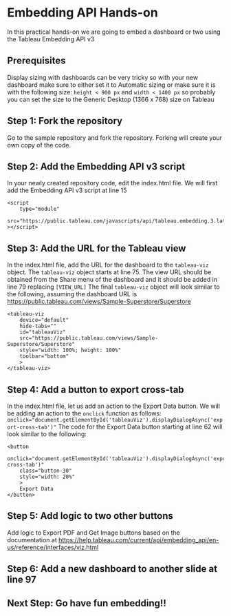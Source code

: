 # Embedding API Hands-on

In this practical hands-on we are going to embed a dashboard or two using the Tableau Embedding API v3

## Prerequisites

Display sizing with dashboards can be very tricky so with your new dashboard make sure to either set it to Automatic sizing or make sure it is with the following size: `height < 900 px` and `width < 1400 px` so probably you can set the size to the Generic Desktop (1366 x 768) size on Tableau

## Step 1: Fork the repository

Go to the sample repository and fork the repository. Forking will create your own copy of the code.

## Step 2: Add the Embedding API v3 script

In your newly created repository code, edit the index.html file. We will first add the Embedding API v3 script at line 15

```
<script
    type="module"
    src="https://public.tableau.com/javascripts/api/tableau.embedding.3.latest.js"
></script>
```

## Step 3: Add the URL for the Tableau view

In the index.html file, add the URL for the dashboard to the `tableau-viz` object. The `tableau-viz` object starts at line 75. The view URL should be obtained from the Share menu of the dashboard and it should be added in line 79 replacing `[VIEW_URL]`
The final `tableau-viz` object will look similar to the following, assuming the dashboard URL is https://public.tableau.com/views/Sample-Superstore/Superstore

```
<tableau-viz
    device="default"
    hide-tabs=""
    id="tableauViz"
    src="https://public.tableau.com/views/Sample-Superstore/Superstore"
    style="width: 100%; height: 100%"
    toolbar="bottom"
    >
</tableau-viz>
```

## Step 4: Add a button to export cross-tab

In the index.html file, let us add an action to the Export Data button. We will be adding an action to the `onclick` function as follows: `onclick="document.getElementById('tableauViz').displayDialogAsync('export-cross-tab')"` The code for the Export Data button starting at line 62 will look similar to the following:

```
<button
    onclick="document.getElementById('tableauViz').displayDialogAsync('export-cross-tab')"
    class="button-30"
    style="width: 20%"
    >
    Export Data
</button>
```

## Step 5: Add logic to two other buttons

Add logic to Export PDF and Get Image buttons based on the documentation at https://help.tableau.com/current/api/embedding_api/en-us/reference/interfaces/viz.html

## Step 6: Add a new dashboard to another slide at line 97

## Next Step: Go have fun embedding!!
